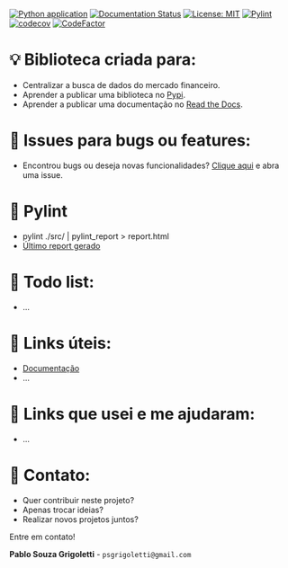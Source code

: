 [![Python application](https://github.com/psgrigoletti/margemliquida-market-data/actions/workflows/python-app.yml/badge.svg)](https://github.com/psgrigoletti/margemliquida-market-data/actions/workflows/python-app.yml)
[![Documentation Status](https://readthedocs.org/projects/margemliquida-market-data/badge/?version=latest)](https://margemliquida-market-data.readthedocs.io/pt/latest/?badge=latest)
[![License: MIT](https://img.shields.io/badge/License-MIT-yellow.svg)](https://opensource.org/licenses/MIT)
[![Pylint](https://github.com/psgrigoletti/margemliquida-market-data/actions/workflows/pylint.yml/badge.svg)](https://github.com/psgrigoletti/margemliquida-market-data/actions/workflows/pylint.yml)
[![codecov](https://codecov.io/gh/psgrigoletti/margemliquida-market-data/graph/badge.svg?token=17WYWJR1KR)](https://codecov.io/gh/psgrigoletti/margemliquida-market-data)
[![CodeFactor](https://www.codefactor.io/repository/github/psgrigoletti/margemliquida-market-data/badge)](https://www.codefactor.io/repository/github/psgrigoletti/margemliquida-market-data)

# :bulb: Biblioteca criada para:
- Centralizar a busca de dados do mercado financeiro.
- Aprender a publicar uma biblioteca no [Pypi](https://pypi.org/).
- Aprender a publicar uma documentação no [Read the Docs](https://readthedocs.org/).


# :bug: Issues para bugs ou features:
- Encontrou bugs ou deseja novas funcionalidades? [Clique aqui](https://github.com/psgrigoletti/margemliquida-market-data/issues/new) e abra uma issue.


# :test_tube: Pylint
- pylint ./src/ | pylint_report > report.html
- [Último report gerado](https://htmlpreview.github.io/?https://raw.githubusercontent.com/psgrigoletti/margemliquida-market-data/main/report.html)


# :construction: Todo list:
- ...


# :pill: Links úteis:
- [Documentação](https://margemliquida-market-data.readthedocs.io/pt/latest/)
- ...

# :bookmark: Links que usei e me ajudaram:
- ...

# :email: Contato:
- Quer contribuir neste projeto?
- Apenas trocar ideias?
- Realizar novos projetos juntos?

Entre em contato!

**Pablo Souza Grigoletti** - ```psgrigoletti@gmail.com```

